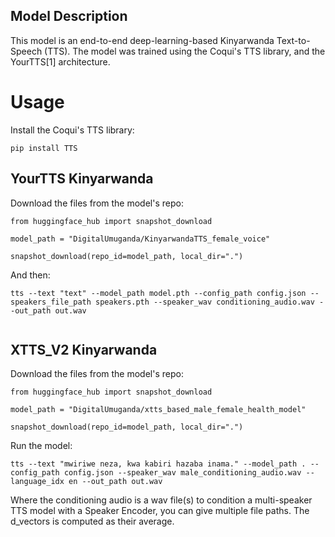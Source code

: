 
## Model Description

<!-- Provide a longer summary of what this model is. -->
This model is an end-to-end deep-learning-based Kinyarwanda Text-to-Speech (TTS). The model was trained using the Coqui's TTS library,  and the YourTTS[1] architecture.


# Usage

<!-- Address questions around how the model is intended to be used, including the foreseeable users of the model and those affected by the model. -->
Install the Coqui's TTS library:
```
pip install TTS
```

## YourTTS Kinyarwanda
Download the files from the model's repo: 
```
from huggingface_hub import snapshot_download

model_path = "DigitalUmuganda/KinyarwandaTTS_female_voice"

snapshot_download(repo_id=model_path, local_dir=".")
```
And then:
```
tts --text "text" --model_path model.pth --config_path config.json --speakers_file_path speakers.pth --speaker_wav conditioning_audio.wav --out_path out.wav


```
## XTTS_V2 Kinyarwanda
Download the files from the model's repo: 
```
from huggingface_hub import snapshot_download

model_path = "DigitalUmuganda/xtts_based_male_female_health_model"

snapshot_download(repo_id=model_path, local_dir=".")
```
Run the model:
```
tts --text "mwiriwe neza, kwa kabiri hazaba inama." --model_path . --config_path config.json --speaker_wav male_conditioning_audio.wav --language_idx en --out_path out.wav
```
Where the conditioning audio is a wav file(s) to condition a multi-speaker TTS model with a Speaker Encoder, you can give multiple file paths. The d_vectors is computed as their average.
